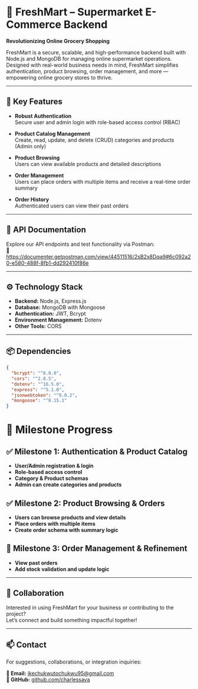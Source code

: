 # 🛒 FreshMart – Supermarket E-Commerce Backend

**Revolutionizing Online Grocery Shopping**

FreshMart is a secure, scalable, and high-performance backend built with Node.js and MongoDB for managing online supermarket operations. Designed with real-world business needs in mind, FreshMart simplifies authentication, product browsing, order management, and more — empowering online grocery stores to thrive.

---

## 🔑 Key Features

- **Robust Authentication**  
  Secure user and admin login with role-based access control (RBAC)

- **Product Catalog Management**  
  Create, read, update, and delete (CRUD) categories and products (Admin only)

- **Product Browsing**  
  Users can view available products and detailed descriptions

- **Order Management**  
  Users can place orders with multiple items and receive a real-time order summary

- **Order History**  
  Authenticated users can view their past orders

---

## 📖 API Documentation

Explore our API endpoints and test functionality via Postman:  
🔗 https://documenter.getpostman.com/view/44511516/2sB2x8Dqa9#6c092a20-e580-488f-8fb1-dd292410f86e

---

## ⚙️ Technology Stack

- **Backend:** Node.js, Express.js  
- **Database:** MongoDB with Mongoose  
- **Authentication:** JWT, Bcrypt  
- **Environment Management:** Dotenv  
- **Other Tools:** CORS

---

## 📦 Dependencies

```json
{
  "bcrypt": "^6.0.0",
  "cors": "^2.8.5",
  "dotenv": "^16.5.0",
  "express": "^5.1.0",
  "jsonwebtoken": "^9.0.2",
  "mongoose": "^8.15.1"
}
```

# 🎯 Milestone Progress

## ✅ Milestone 1: Authentication & Product Catalog
- **User/Admin registration & login**
- **Role-based access control**
- **Category & Product schemas**
- **Admin can create categories and products**

## ✅ Milestone 2: Product Browsing & Orders
- **Users can browse products and view details**
- **Place orders with multiple items**
- **Create order schema with summary logic**

## 🔄 Milestone 3: Order Management & Refinement
- **View past orders**
- **Add stock validation and update logic**

---

## 🤝 Collaboration

Interested in using FreshMart for your business or contributing to the project?  
Let’s connect and build something impactful together!

---

## 📫 Contact

For suggestions, collaborations, or integration inquiries:

**📧 Email:** ikechukwutochukwu95@gmail.com  
**🔗 GitHub:** [github.com/charlessava](https://github.com/charlessava)
